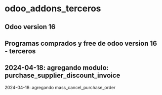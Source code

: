 # odoo_addons_terceros
Odoo version 16
---
Programas comprados y free de odoo version 16 - terceros
-
2024-04-18: agregando modulo: purchase_supplier_discount_invoice
-
2024-04-18: agregando mass_cancel_purchase_order
